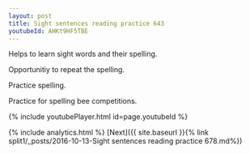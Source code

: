 ```yaml
---
layout: post
title: Sight sentences reading practice 643
youtubeId: AHKt9HF5TBE
---
```

 
 
Helps to learn sight words and their spelling.

Opportunitiy to repeat the spelling. 

Practice spelling. 
 
Practice for spelling bee competitions. 
 
{% include youtubePlayer.html id=page.youtubeId %}
 
 
{% include analytics.html %} 
[Next]({{ site.baseurl }}{% link  split1/_posts/2016-10-13-Sight sentences reading practice 678.md%})
 
